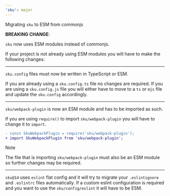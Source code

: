 ```yaml
---
'sku': major
---
```


Migrating `sku` to ESM from commonjs

**BREAKING CHANGE**:

`sku` now uses ESM modules instead of commonjs.

If your project is not already using ESM modules you will have to make the following changes:

___

`sku.config` files must now be written in TypeScript or ESM.

If you are already using a `sku.config.ts` file no changes are required.
If you are using a `sku.config.js` file you will either have to move to a `ts` or `mjs` file and update the `sku.config` accordingly.

___

`sku/webpack-plugin` is now an ESM module and has to be imported as such.

If you are using `require()` to import `sku/webpack-plugin` you will have to change it to `import`.

```diff
- const SkuWebpackPlugin = require('sku/webpack-plugin');
+ import SkuWebpackPlugin from 'sku/webpack-plugin';
```

> [!NOTE]
> The file that is importing `sku/webpack-plugin` must also be an ESM module so further changes may be required.

___

`sku@14` uses `eslint` flat config and it will try to migrate your `.eslintignore` and `.eslintrc` files automatically.
If a custom eslint configuration is required and you want to use the `sku/config/eslint` it will have to be ESM.

